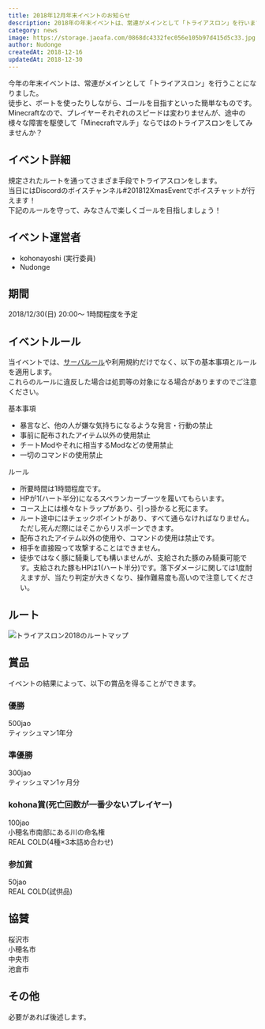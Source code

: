 ```yaml
---
title: 2018年12月年末イベントのお知らせ
description: 2018年の年末イベントは、常連がメインとして「トライアスロン」を行います。
category: news
image: https://storage.jaoafa.com/0868dc4332fec056e105b97d415d5c33.jpg
author: Nudonge
createdAt: 2018-12-16
updatedAt: 2018-12-30
---
```


今年の年末イベントは、常連がメインとして「トライアスロン」を行うことになりました。  
徒歩と、ボートを使ったりしながら、ゴールを目指すといった簡単なものです。  
Minecraftなので、プレイヤーそれぞれのスピードは変わりませんが、途中の様々な障害を駆使して「Minecraftマルチ」ならではのトライアスロンをしてみませんか？

## イベント詳細

規定されたルートを通ってさまざま手段でトライアスロンをします。  
当日にはDiscordのボイスチャンネル#201812XmasEventでボイスチャットが行えます！  
下記のルールを守って、みなさんで楽しくゴールを目指しましょう！

## イベント運営者

- kohonayoshi (実行委員)
- Nudonge

## 期間

2018/12/30(日) 20:00～
1時間程度を予定

## イベントルール

当イベントでは、[サーバルール](/rule)や利用規約だけでなく、以下の基本事項とルールを適用します。  
これらのルールに違反した場合は処罰等の対象になる場合がありますのでご注意ください。

基本事項

- 暴言など、他の人が嫌な気持ちになるような発言・行動の禁止
- 事前に配布されたアイテム以外の使用禁止
- チートModやそれに相当するModなどの使用禁止
- 一切のコマンドの使用禁止

ルール

- 所要時間は1時間程度です。
- HPが1(ハート半分)になるスペランカーブーツを履いてもらいます。
- コース上には様々なトラップがあり、引っ掛かると死にます。
- ルート途中にはチェックポイントがあり、すべて通らなければなりません。ただし死んだ際にはそこからリスポーンできます。
- 配布されたアイテム以外の使用や、コマンドの使用は禁止です。
- 相手を直接殴って攻撃することはできません。
- 徒歩ではなく豚に騎乗しても構いませんが、支給された豚のみ騎乗可能です。支給された豚もHPは1(ハート半分)です。落下ダメージに関しては1度耐えますが、当たり判定が大きくなり、操作難易度も高いので注意してください。

## ルート

![トライアスロン2018のルートマップ](https://storage.jaoafa.com/703f0bcdbae3704506cbceae15ac7539.png)

## 賞品

イベントの結果によって、以下の賞品を得ることができます。

### 優勝

500jao  
ティッシュマン1年分

### 準優勝

300jao  
ティッシュマン1ヶ月分

### kohona賞(死亡回数が一番少ないプレイヤー)

100jao  
小穂名市南部にある川の命名権  
REAL COLD(4種×3本詰め合わせ)

### 参加賞

50jao  
REAL COLD(試供品)

## 協賛

桜沢市  
小穂名市  
中央市  
池倉市

## その他

必要があれば後述します。
